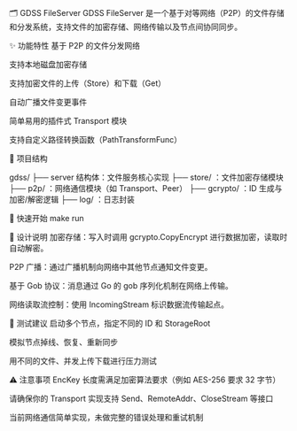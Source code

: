 🗂️ GDSS FileServer
GDSS FileServer 是一个基于对等网络（P2P）的文件存储和分发系统，支持文件的加密存储、网络传输以及节点间协同同步。

✨ 功能特性
基于 P2P 的文件分发网络

支持本地磁盘加密存储

支持加密文件的上传（Store）和下载（Get）

自动广播文件变更事件

简单易用的插件式 Transport 模块

支持自定义路径转换函数（PathTransformFunc）

📁 项目结构

gdss/
├── server 结构体：文件服务核心实现
├── store/      ：文件加密存储模块
├── p2p/        ：网络通信模块（如 Transport、Peer）
├── gcrypto/    ：ID 生成与加密/解密逻辑
├── log/        ：日志封装

🚀 快速开始
make run

🧠 设计说明
加密存储：写入时调用 gcrypto.CopyEncrypt 进行数据加密，读取时自动解密。

P2P 广播：通过广播机制向网络中其他节点通知文件变更。

基于 Gob 协议：消息通过 Go 的 gob 序列化机制在网络上传输。

网络读取流控制：使用 IncomingStream 标识数据流传输起点。

🧪 测试建议
启动多个节点，指定不同的 ID 和 StorageRoot

模拟节点掉线、恢复、重新同步

用不同的文件、并发上传下载进行压力测试

⚠️ 注意事项
EncKey 长度需满足加密算法要求（例如 AES-256 要求 32 字节）

请确保你的 Transport 实现支持 Send、RemoteAddr、CloseStream 等接口

当前网络通信简单实现，未做完整的错误处理和重试机制

